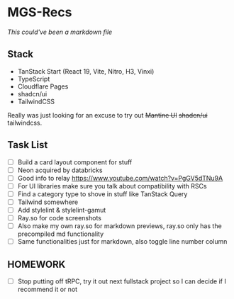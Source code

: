 # MGS-Recs

_This could've been a markdown file_

## Stack

- TanStack Start (React 19, Vite, Nitro, H3, Vinxi)
- TypeScript
- Cloudflare Pages
- shadcn/ui
- TailwindCSS

Really was just looking for an excuse to try out ~~Mantine UI~~ ~~shadcn/ui~~ tailwindcss.

## Task List

- [ ] Build a card layout component for stuff
- [ ] Neon acquired by databricks
- [ ] Good info to relay https://www.youtube.com/watch?v=PgGV5dTNu9A
- [ ] For UI libraries make sure you talk about compatibility with RSCs
- [ ] Find a category type to shove in stuff like TanStack Query
- [ ] Tailwind somewhere
- [ ] Add stylelint & stylelint-gamut
- [ ] Ray.so for code screenshots
- [ ] Also make my own ray.so for markdown previews, ray.so only has the precompiled md functionality
- [ ] Same functionalities just for markdown, also toggle line number column

## HOMEWORK

- [ ] Stop putting off tRPC, try it out next fullstack project so I can decide if I recommend it or not
